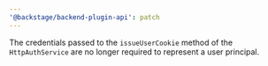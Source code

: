 ```yaml
---
'@backstage/backend-plugin-api': patch
---
```


The credentials passed to the `issueUserCookie` method of the `HttpAuthService` are no longer required to represent a user principal.
